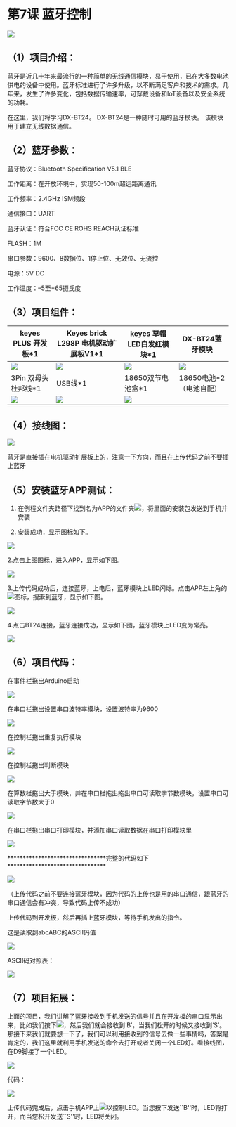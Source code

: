 

# 第7课 蓝牙控制

![](../../media/3920253c86188ac64cf9b82c0df6c941.png)

## （1）项目介绍：

蓝牙是近几十年来最流行的一种简单的无线通信模块，易于使用，已在大多数电池供电的设备中使用。蓝牙标准进行了许多升级，以不断满足客户和技术的需求。几年来，发生了许多变化，包括数据传输速率，可穿戴设备和IoT设备以及安全系统的功耗。

在这里，我们将学习DX-BT24。 DX-BT24是一种随时可用的蓝牙模块。
该模块用于建立无线数据通信。

## （2）蓝牙参数：

蓝牙协议：Bluetooth Specification V5.1 BLE

工作距离：在开放环境中，实现50-100m超远距离通讯

工作频率：2.4GHz ISM频段

通信接口：UART

蓝牙认证：符合FCC CE ROHS REACH认证标准

FLASH：1M

串口参数：9600、8数据位、1停止位、无效位、无流控

电源：5V DC

工作温度：–5至+65摄氏度

## （3）项目组件：










|keyes PLUS 开发板*1|Keyes brick L298P 电机驱动扩展板V1*1|keyes 草帽LED白发红模块*1|DX-BT24蓝牙模块|
|-|-|-|-|
|![](../../media/d9ad1b030b310a80066f8fb541f65f96.png)|![](../../media/3dca1bdd1d1420c1d12b16cbf52fee00.png)|![](../../media/31fb938502d3d519813c391569d6a3f3.png)|![](../../media/fe69441b03f45602cceab458e51ef8e2.png)|
|3Pin 双母头杜邦线*1|USB线*1|18650双节电池盒*1|18650电池*2 （电池自配）|
|![](../../media/07752ebfc8e8af62f1b86c4a725ea284.jpg)|![](../../media/260c62fe8edae84c7a302160a3667ce5.png)|![](../../media/c5bf59a8e5cdded95c02334369ab6fdd.png)|




## （4）接线图：

![](../../media/99fab40965f356da3cf658aed24556bc.png)

蓝牙是直接插在电机驱动扩展板上的，注意一下方向，而且在上传代码之前不要插上蓝牙

## （5）安装蓝牙APP测试：

1.  在例程文件夹路径下找到名为APP的文件夹![](../../media/52692425d98d8b31552d145e70ff5a43.png)，将里面的安装包发送到手机并安装

2.  安装成功，显示图标如下。

![](../../media/0dc8eed11ca040e54e9bbf0f38da4f2f.png)

2.点击上图图标，进入APP，显示如下图。

![](../../media/038f51f540d20d0711b794b0fada0789.jpg)

3.上传代码成功后，连接蓝牙，上电后，蓝牙模块上LED闪烁。点击APP左上角的![](../../media/7fdbb0d28b66d7e6508d4f47f2b74351.png)图标，搜索到蓝牙，显示如下图。

![](../../media/e4b0b0c791cc11c3299eedfff0d7c697.jpg)

4.点击BT24连接，蓝牙连接成功，显示如下图，蓝牙模块上LED变为常亮。

![](../../media/0b7ff74afb5b01625035d5f26597a358.jpg)

## （6）项目代码：

在事件栏拖出Arduino启动

![](../../media/8b5eb8fe0ce0a54d47726e3afad21815.png)

在串口栏拖出设置串口波特率模块，设置波特率为9600

![](../../media/b2676f0d6687651b5998d1ed98c3ef84.png)

在控制栏拖出重复执行模块

![](../../media/7970a54f8875c423a696ecdca0f2772d.png)

在控制栏拖出判断模块

![](../../media/c5b4f649d7011e812bd65ead55b7e32d.png)

在算数栏拖出大于模块，并在串口栏拖出拖出串口可读取字节数模块，设置串口可读取字节数大于0

![](../../media/2d95c801dda538d6cb8040f2acb35338.png)

在串口栏拖出串口打印模块，并添加串口读取数据在串口打印模块里

![](../../media/937496e1034588ac0c7f46006a57506e.png)

\*\*\*\*\*\*\*\*\*\*\*\*\*\*\*\*\*\*\*\*\*\*\*\*\*\*\*\*\*\*\*\*完整的代码如下\*\*\*\*\*\*\*\*\*\*\*\*\*\*\*\*\*\*\*\*\*\*\*\*\*\*\*\*\*\*\*\*

![](../../media/082131357bad7e9a30cf6d7331c445b2.png)

（上传代码之前不要连接蓝牙模块，因为代码的上传也是用的串口通信，跟蓝牙的串口通信会有冲突，导致代码上传不成功）

上传代码到开发板，然后再插上蓝牙模块，等待手机发出的指令。

这是读取到abcABC的ASCII码值

![](../../media/ec85c82dfaf4e939f0c82eef683236ea.png)

ASCII码对照表：

![](../../media/1a07a9bdabb77822c8d41071a0659ebc.png)

## （7）项目拓展：

上面的项目，我们讲解了蓝牙接收到手机发送的信号并且在开发板的串口显示出来，比如我们按下![](../../media/47e53c818fc1832b63f8ade8320f64ba.png)，然后我们就会接收到‘B’，当我们松开的时候又接收到‘S’。那接下来我们就要想一下了，我们可以利用接收到的信号去做一些事情吗，答案是肯定的，我们这里就利用手机发送的命令去打开或者关闭一个LED灯。看接线图，在D9脚接了一个LED。

![](../../media/d9f6429c64e1929ec1df181e33082bb7.png)

代码：

![](../../media/254fc980ffbb0ad6adf7a14060d110ae.png)

上传代码完成后，点击手机APP上![](../../media/47e53c818fc1832b63f8ade8320f64ba.png)以控制LED。当您按下发送\`\`B''时，LED将打开，而当您松开发送\`\`S''时，LED将关闭。



